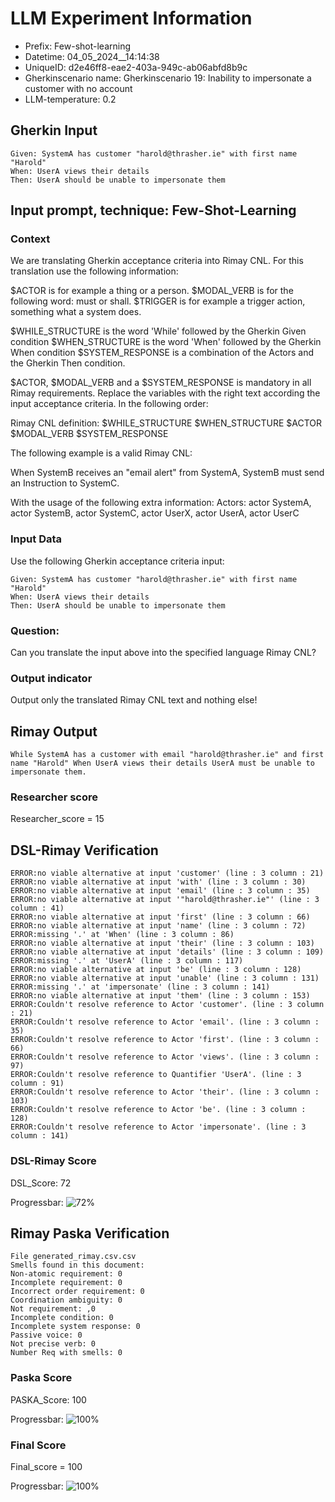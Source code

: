

# LLM Experiment Information
* Prefix:   Few-shot-learning
* Datetime: 04_05_2024__14:14:38
* UniqueID: d2e46ff8-eae2-403a-949c-ab06abfd8b9c
* Gherkinscenario name: Gherkinscenario 19: Inability to impersonate a customer with no account
* LLM-temperature: 0.2

        

## Gherkin Input
```
Given: SystemA has customer "harold@thrasher.ie" with first name "Harold"
When: UserA views their details
Then: UserA should be unable to impersonate them
```
    



## Input prompt, technique: Few-Shot-Learning


### Context
We are translating Gherkin acceptance criteria into Rimay CNL.
For this translation use the following information:

$ACTOR is for example a thing or a person.
$MODAL_VERB is for  the following word: must or shall.
$TRIGGER is for example a trigger action, something what a system does.

$WHILE_STRUCTURE is the word 'While' followed by the Gherkin Given condition
$WHEN_STRUCTURE is the word  'When' followed by the Gherkin When condition
$SYSTEM_RESPONSE is a combination of the Actors and the Gherkin Then condition.

$ACTOR, $MODAL_VERB and a $SYSTEM_RESPONSE is mandatory in all Rimay requirements.
Replace the variables with the right text according the input acceptance criteria.
In the following order: 

Rimay CNL definition: $WHILE_STRUCTURE      $WHEN_STRUCTURE   $ACTOR   $MODAL_VERB    $SYSTEM_RESPONSE

The following example is a valid Rimay CNL:

When SystemB receives an "email alert" from SystemA, SystemB must send an Instruction to SystemC.

With the usage of the following extra information:
Actors: actor SystemA, actor SystemB, actor SystemC, actor UserX, actor UserA, actor UserC


        

### Input Data
Use the following Gherkin acceptance criteria input: 
```
Given: SystemA has customer "harold@thrasher.ie" with first name "Harold"
When: UserA views their details
Then: UserA should be unable to impersonate them
```

### Question:
Can you translate the input above into the specified language Rimay CNL?

### Output indicator
Output only the translated Rimay CNL text and nothing else!


## Rimay Output
```
While SystemA has a customer with email "harold@thrasher.ie" and first name "Harold" When UserA views their details UserA must be unable to impersonate them.
``` 
            

### Researcher score
Researcher_score = 15




## DSL-Rimay Verification
```
ERROR:no viable alternative at input 'customer' (line : 3 column : 21)
ERROR:no viable alternative at input 'with' (line : 3 column : 30)
ERROR:no viable alternative at input 'email' (line : 3 column : 35)
ERROR:no viable alternative at input '"harold@thrasher.ie"' (line : 3 column : 41)
ERROR:no viable alternative at input 'first' (line : 3 column : 66)
ERROR:no viable alternative at input 'name' (line : 3 column : 72)
ERROR:missing '.' at 'When' (line : 3 column : 86)
ERROR:no viable alternative at input 'their' (line : 3 column : 103)
ERROR:no viable alternative at input 'details' (line : 3 column : 109)
ERROR:missing '.' at 'UserA' (line : 3 column : 117)
ERROR:no viable alternative at input 'be' (line : 3 column : 128)
ERROR:no viable alternative at input 'unable' (line : 3 column : 131)
ERROR:missing '.' at 'impersonate' (line : 3 column : 141)
ERROR:no viable alternative at input 'them' (line : 3 column : 153)
ERROR:Couldn't resolve reference to Actor 'customer'. (line : 3 column : 21)
ERROR:Couldn't resolve reference to Actor 'email'. (line : 3 column : 35)
ERROR:Couldn't resolve reference to Actor 'first'. (line : 3 column : 66)
ERROR:Couldn't resolve reference to Actor 'views'. (line : 3 column : 97)
ERROR:Couldn't resolve reference to Quantifier 'UserA'. (line : 3 column : 91)
ERROR:Couldn't resolve reference to Actor 'their'. (line : 3 column : 103)
ERROR:Couldn't resolve reference to Actor 'be'. (line : 3 column : 128)
ERROR:Couldn't resolve reference to Actor 'impersonate'. (line : 3 column : 141)

```
### DSL-Rimay Score
DSL_Score: 72

Progressbar: ![72%](https://progress-bar.dev/72)

            


## Rimay Paska Verification
```
File generated_rimay.csv.csv
Smells found in this document: 
Non-atomic requirement: 0
Incomplete requirement: 0
Incorrect order requirement: 0
Coordination ambiguity: 0
Not requirement: ,0
Incomplete condition: 0
Incomplete system response: 0
Passive voice: 0
Not precise verb: 0
Number Req with smells: 0

```
### Paska Score
PASKA_Score: 100

Progressbar: ![100%](https://progress-bar.dev/100)

            

### Final Score
Final_score = 100

Progressbar: ![100%](https://progress-bar.dev/100)

